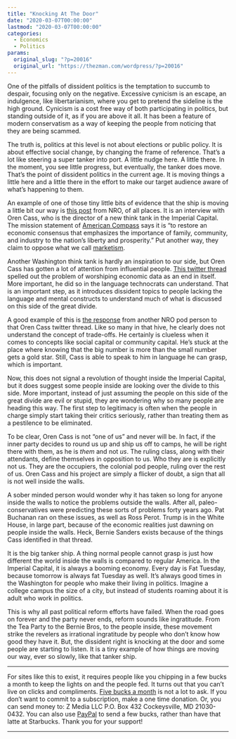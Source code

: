 ```yaml
---
title: "Knocking At The Door"
date: "2020-03-07T00:00:00"
lastmod: "2020-03-07T00:00:00"
categories:
  - Economics
  - Politics
params:
  original_slug: "?p=20016"
  original_url: "https://thezman.com/wordpress/?p=20016"
---
```


One of the pitfalls of dissident politics is the temptation to succumb
to despair, focusing only on the negative. Excessive cynicism is an
escape, an indulgence, like libertarianism, where you get to pretend the
sideline is the high ground. Cynicism is a cost free way of both
participating in politics, but standing outside of it, as if you are
above it all. It has been a feature of modern conservatism as a way of
keeping the people from noticing that they are being scammed.

The truth is, politics at this level is not about elections or public
policy. It is about effective social change, by changing the frame of
reference. That’s a lot like steering a super tanker into port. A little
nudge here. A little there. In the moment, you see little progress, but
eventually, the tanker does move. That’s the point of dissident politics
in the current age. It is moving things a little here and a little there
in the effort to make our target audience aware of what’s happening to
them.

An example of one of those tiny little bits of evidence that the ship is
moving a little bit our way is <a
href="https://www.nationalreview.com/2020/03/conservative-think-tank-american-compass-challenges-market-fundamentalism/"
rel="noopener noreferrer" target="_blank">this post</a> from NRO, of all
places. It is an interview with Oren Cass, who is the director of a new
think tank in the Imperial Capital. The mission statement of
<a href="https://americancompass.org/" rel="noopener noreferrer"
target="_blank">American Compass</a> says it is “to restore an economic
consensus that emphasizes the importance of family, community, and
industry to the nation’s liberty and prosperity.” Put another way, they
claim to oppose what we call
<a href="https://thezman.com/wordpress/?p=19110"
rel="noopener noreferrer" target="_blank">marketism</a>.

Another Washington think tank is hardly an inspiration to our side, but
Oren Cass has gotten a lot of attention from influential people. <a
href="https://mobile.twitter.com/oren_cass/status/1230505649794166785"
rel="noopener noreferrer" target="_blank">This twitter thread</a>
spelled out the problem of worshiping economic data as an end in itself.
More important, he did so in the language technocrats can understand.
That is an important step, as it introduces dissident topics to people
lacking the language and mental constructs to understand much of what is
discussed on this side of the great divide.

A good example of this is <a
href="https://www.nationalreview.com/2020/02/oren-cass-chart-of-doom/"
rel="noopener noreferrer" target="_blank">the response</a> from another
NRO pod person to that Oren Cass twitter thread. Like so many in that
hive, he clearly does not understand the concept of trade-offs. He
certainly is clueless when it comes to concepts like social capital or
community capital. He’s stuck at the place where knowing that the big
number is more than the small number gets a gold star. Still, Cass is
able to speak to him in language he can grasp, which is important.

Now, this does not signal a revolution of thought inside the Imperial
Capital, but it does suggest some people inside are looking over the
divide to this side. More important, instead of just assuming the people
on this side of the great divide are evil or stupid, they are wondering
why so many people are heading this way. The first step to legitimacy is
often when the people in charge simply start taking their critics
seriously, rather than treating them as a pestilence to be eliminated.

To be clear, Oren Cass is not “one of us” and never will be. In fact, if
the inner party decides to round us up and ship us off to camps, he will
be right there with them, as he is *them* and not *us*. The ruling
class, along with their attendants, define themselves in opposition to
us. Who they are is explicitly not us. They are the occupiers, the
colonial pod people, ruling over the rest of us. Oren Cass and his
project are simply a flicker of doubt, a sign that all is not well
inside the walls.

A sober minded person would wonder why it has taken so long for anyone
inside the walls to notice the problems outside the walls. After all,
paleo-conservatives were predicting these sorts of problems forty years
ago. Pat Buchanan ran on these issues, as well as Ross Perot. Trump is
in the White House, in large part, because of the economic realities
just dawning on people inside the walls. Heck, Bernie Sanders exists
because of the things Cass identified in that thread.

It is the big tanker ship. A thing normal people cannot grasp is just
how different the world inside the walls is compared to regular America.
In the Imperial Capital, it is always a booming economy. Every day is
Fat Tuesday, because tomorrow is always fat Tuesday as well. It’s always
good times in the Washington for people who make their living in
politics. Imagine a college campus the size of a city, but instead of
students roaming about it is adult who work in politics.

This is why all past political reform efforts have failed. When the road
goes on forever and the party never ends, reform sounds like
ingratitude. From the Tea Party to the Bernie Bros, to the people
inside, these movement strike the revelers as irrational ingratitude by
people who don’t know how good they have it. But, the dissident right is
knocking at the door and some people are starting to listen. It is a
tiny example of how things are moving our way, ever so slowly, like that
tanker ship.

------------------------------------------------------------------------

For sites like this to exist, it requires people like you chipping in a
few bucks a month to keep the lights on and the people fed. It turns out
that you can’t live on clicks and compliments.
<a href="https://www.subscribestar.com/the-z-blog"
rel="noopener noreferrer" target="_blank">Five bucks a month</a> is not
a lot to ask. If you don’t want to commit to a subscription, make a one
time donation. Or, you can send money to: Z Media LLC P.O. Box 432
Cockeysville, MD 21030-0432. You can also use <a
href="https://www.paypal.com/cgi-bin/webscr?cmd=_s-xclick&amp;hosted_button_id=UDAS2Q8JYA6CN&amp;source=url"
rel="noopener noreferrer" target="_blank">PayPal</a> to send a few
bucks, rather than have that latte at Starbucks. Thank you for your
support!

------------------------------------------------------------------------
